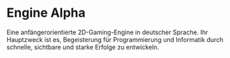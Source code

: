 Engine Alpha
============

Eine anfängerorientierte 2D-Gaming-Engine in deutscher Sprache. Ihr Hauptzweck ist es, Begeisterung für Programmierung und Informatik durch schnelle, sichtbare und starke Erfolge zu entwickeln.
